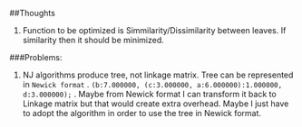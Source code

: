 ##Thoughts
1. Function to be optimized is Simmilarity/Dissimilarity between leaves. If similarity then it should be minimized.




###Problems:
1. NJ algorithms produce tree, not linkage matrix. Tree can be represented in `Newick format` . 
   `(b:7.000000, (c:3.000000, a:6.000000):1.000000, d:3.000000);` .
   Maybe from Newick format I can transform it back to Linkage matrix but that would create extra overhead.
   Maybe I just have to adopt the algorithm in order to use the tree in Newick format.
   